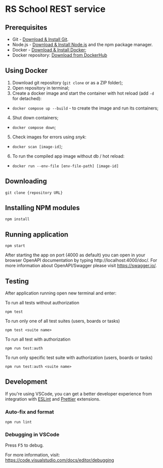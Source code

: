 # RS School REST service

## Prerequisites

- Git - [Download & Install Git](https://git-scm.com/downloads).
- Node.js - [Download & Install Node.js](https://nodejs.org/en/download/) and the npm package manager.
- Docker - [Download & Install Docker](https://docs.docker.com/get-docker/);
- Docker repository: [Download from DockerHub](https://hub.docker.com/r/vasiliz/rss-node-js-2021q2)

## Using Docker

1. Download git repository (`git clone` or as a ZIP folder);
2. Open repository in terminal;
3. Create a docker image and start the container with hot reload (add `-d` for detached):

- `docker compose up --build` - to create the image and run its containers;

4. Shut down containers;

- `docker compose down`;

5. Check images for errors using _snyk_:

- `docker scan [image-id]`;

6. To run the compiled app image without db / hot reload:

- `docker run --env-file [env-file-path] [image-id]`

## Downloading

```
git clone {repository URL}
```

## Installing NPM modules

```
npm install
```

## Running application

```
npm start
```

After starting the app on port (4000 as default) you can open
in your browser OpenAPI documentation by typing http://localhost:4000/doc/.
For more information about OpenAPI/Swagger please visit https://swagger.io/.

## Testing

After application running open new terminal and enter:

To run all tests without authorization

```
npm test
```

To run only one of all test suites (users, boards or tasks)

```
npm test <suite name>
```

To run all test with authorization

```
npm run test:auth
```

To run only specific test suite with authorization (users, boards or tasks)

```
npm run test:auth <suite name>
```

## Development

If you're using VSCode, you can get a better developer experience from integration with [ESLint](https://marketplace.visualstudio.com/items?itemName=dbaeumer.vscode-eslint) and [Prettier](https://marketplace.visualstudio.com/items?itemName=esbenp.prettier-vscode) extensions.

### Auto-fix and format

```
npm run lint
```

### Debugging in VSCode

Press <kbd>F5</kbd> to debug.

For more information, visit: https://code.visualstudio.com/docs/editor/debugging
